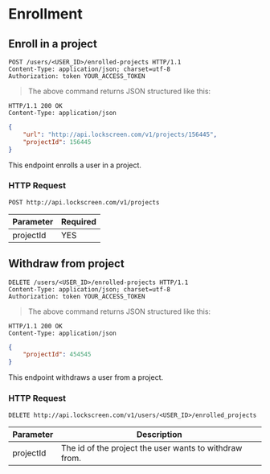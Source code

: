 # Enrollment

## Enroll in a project

```http
POST /users/<USER_ID>/enrolled-projects HTTP/1.1
Content-Type: application/json; charset=utf-8
Authorization: token YOUR_ACCESS_TOKEN
```
> The above command returns JSON structured like this:

```http
HTTP/1.1 200 OK
Content-Type: application/json
```

```json
{
	"url": "http://api.lockscreen.com/v1/projects/156445",
	"projectId": 156445
}
```

This endpoint enrolls a user in a project.

### HTTP Request

`POST http://api.lockscreen.com/v1/projects`

Parameter | Required
--------- | --------
projectId | YES

## Withdraw from project

```http
DELETE /users/<USER_ID>/enrolled-projects HTTP/1.1
Content-Type: application/json; charset=utf-8
Authorization: token YOUR_ACCESS_TOKEN
```

> The above command returns JSON structured like this:

```http
HTTP/1.1 200 OK
Content-Type: application/json
```

```json
{
	"projectId": 454545
}
```
This endpoint withdraws a user from a project.

### HTTP Request

`DELETE http://api.lockscreen.com/v1/users/<USER_ID>/enrolled_projects`

Parameter | Description
--------- | -----------
projectId | The id of the project the user wants to withdraw from.
